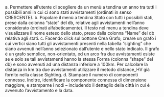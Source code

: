 a. Permettere all’utente di scegliere da un menù a tendina un anno tra tutti i possibili anni in cui 
ci sono stati avvistamenti (ordinati in senso CRESCENTE).
b. Popolare il menù a tendina Stato con tutti i possibili stati, prese dalla colonna “state” del db, 
relative agli avvistamenti nell’anno considerato (ordinati alfabeticamente). Il testo nel menu a tendina deve visualizzare
il nome esteso dello stato, preso dalla colonna “Name” del db relativa agli stati.
c. Facendo click sul bottone Crea Grafo, creare un grafo i cui vertici siano tutti gli avvistamenti presenti nella 
tabella “sighting” che siano avvenuti nell’anno selezionato dall’utente e nello stato indicato.
Il grafo è un grafo semplice, non-orientato, ed un arco fra due avvistamenti esiste se e solo se tali avvistamenti 
hanno la stessa Forma (colonna “shape” del db) e sono avvenuti ad una distanza inferiore a 100km.
Per calcolare la distanza in km tra due avvistamenti utilizzare il metodo distance_HV già fornito nella classe Sighting.
d. Stampare il numero di componenti connesse. Inoltre, identificare la componente connessa di dimensione maggiore,
e stamparne i nodi – includendo il dettaglio della città in cui è avvenuto l’avvistamento e la data.
